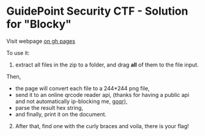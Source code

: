 # GuidePoint Security CTF - Solution for "Blocky"

Visit webpage [on gh pages](https://fbarda.github.io/gpsctf-blocky-solution)

To use it:
1. extract all files in the zip to a folder, and drag **all** of them to the file input.

Then,
- the page will convert each file to a 244*244 png file,
- send it to an online qrcode reader api, (thanks for having a public api and not automatically ip-blocking me, [goqr](https://goqr.me)),
- parse the result hex string,
- and finally, print it on the document.

2. After that, find one with the curly braces and voila, there is your flag!
